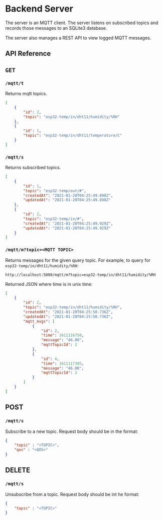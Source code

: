 # Backend Server
The server is an MQTT client. The server listens on subscribed topics and records those messages to an SQLite3 database.

The server also manages a REST API to view logged MQTT messages.

## API Reference
## `GET`
### `/mqtt/t`
Returns mqtt topics.
```json
[
    {
        "id": 2,
        "topic": "esp32-temp/in/dht11/humidity/%RH"
    },
    {
        "id": 1,
        "topic": "esp32-temp/in/dht11/temperature/C"
    }
]
```

### `/mqtt/s`
Returns subscribed topics.
```json
[
    {
        "id": 1,
        "topic": "esp32-temp/out/#",
        "createdAt": "2021-01-20T04:25:49.898Z",
        "updatedAt": "2021-01-20T04:25:49.898Z"
    },
    {
        "id": 2,
        "topic": "esp32-temp/in/#",
        "createdAt": "2021-01-20T04:25:49.929Z",
        "updatedAt": "2021-01-20T04:25:49.929Z"
    }
]
```

### `/mqtt/m?topic=<MQTT TOPIC>`
Returns messages for the given query topic.
For example, to query for `esp32-temp/in/dht11/humidity/%RH`:
```
http://localhost:5000/mqtt/m?topic=esp32-temp/in/dht11/humidity/%RH
```
Returned JSON where time is in unix time:
```json
[
    {
        "id": 2,
        "topic": "esp32-temp/in/dht11/humidity/%RH",
        "createdAt": "2021-01-20T04:25:50.736Z",
        "updatedAt": "2021-01-20T04:25:50.736Z",
        "mqtt_msgs": [
            {
                "id": 2,
                "time": 1611116750,
                "message": "46.00",
                "mqttTopicId": 2
            },
            {
                "id": 4,
                "time": 1611117395,
                "message": "46.00",
                "mqttTopicId": 2
            }
        ]
    }
]
```

## POST

### `/mqtt/s`
Subscribe to a new topic.
Request body should be in the format:
```json
{
    "topic" : "<TOPIC>",
    "qos" : "<QOS>"
}
```

## DELETE

### `/mqtt/s`
Unsubscribe from a topic.
Request body should be int he format:
```json
{
    "topic" : "<TOPIC>"
}
```